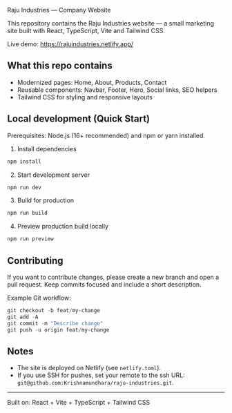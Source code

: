 Raju Industries — Company Website

This repository contains the Raju Industries website — a small marketing site built with React, TypeScript, Vite and Tailwind CSS.

Live demo: https://rajuindustries.netlify.app/

## What this repo contains

- Modernized pages: Home, About, Products, Contact
- Reusable components: Navbar, Footer, Hero, Social links, SEO helpers
- Tailwind CSS for styling and responsive layouts

## Local development (Quick Start)

Prerequisites: Node.js (16+ recommended) and npm or yarn installed.

1. Install dependencies

```powershell
npm install
```

2. Start development server

```powershell
npm run dev
```

3. Build for production

```powershell
npm run build
```

4. Preview production build locally

```powershell
npm run preview
```

## Contributing

If you want to contribute changes, please create a new branch and open a pull request. Keep commits focused and include a short description.

Example Git workflow:

```powershell
git checkout -b feat/my-change
git add -A
git commit -m "Describe change"
git push -u origin feat/my-change
```

## Notes

- The site is deployed on Netlify (see `netlify.toml`).
- If you use SSH for pushes, set your remote to the ssh URL: `git@github.com:Krishnamundhara/raju-industries.git`.

---

Built on: React + Vite + TypeScript + Tailwind CSS
